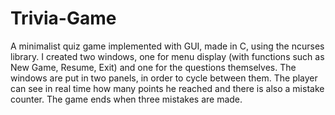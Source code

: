 # Trivia-Game

A minimalist quiz game implemented with GUI, made in C, using the ncurses library. I created two windows, one for menu display (with functions such as New Game, Resume, Exit) and one for the questions themselves. The windows are put in two panels, in order to cycle between them. The player can see in real time how many points he reached and there is also a mistake counter. The game ends when three mistakes are made.
